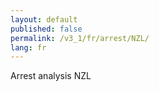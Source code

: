 ```yaml
---
layout: default
published: false
permalink: /v3_1/fr/arrest/NZL/
lang: fr
---
```


Arrest analysis NZL
